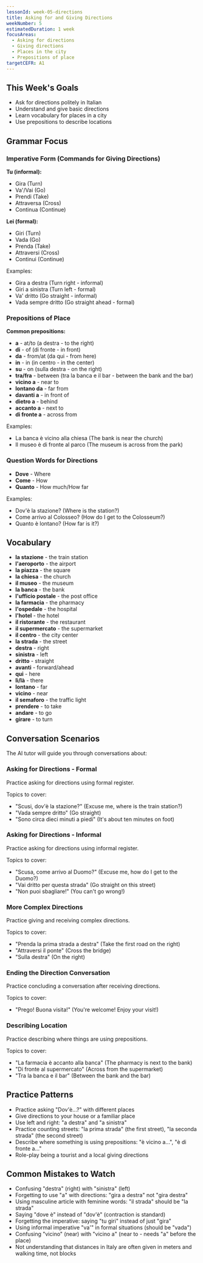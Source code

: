 ```yaml
---
lessonId: week-05-directions
title: Asking for and Giving Directions
weekNumber: 5
estimatedDuration: 1 week
focusAreas:
  - Asking for directions
  - Giving directions
  - Places in the city
  - Prepositions of place
targetCEFR: A1
---
```


## This Week's Goals

- Ask for directions politely in Italian
- Understand and give basic directions
- Learn vocabulary for places in a city
- Use prepositions to describe locations

## Grammar Focus

### Imperative Form (Commands for Giving Directions)

**Tu (informal):**
- Gira (Turn)
- Va'/Vai (Go)
- Prendi (Take)
- Attraversa (Cross)
- Continua (Continue)

**Lei (formal):**
- Giri (Turn)
- Vada (Go)
- Prenda (Take)
- Attraversi (Cross)
- Continui (Continue)

Examples:
- Gira a destra (Turn right - informal)
- Giri a sinistra (Turn left - formal)
- Va' dritto (Go straight - informal)
- Vada sempre dritto (Go straight ahead - formal)

### Prepositions of Place

**Common prepositions:**
- **a** - at/to (a destra - to the right)
- **di** - of (di fronte - in front)
- **da** - from/at (da qui - from here)
- **in** - in (in centro - in the center)
- **su** - on (sulla destra - on the right)
- **tra/fra** - between (tra la banca e il bar - between the bank and the bar)
- **vicino a** - near to
- **lontano da** - far from
- **davanti a** - in front of
- **dietro a** - behind
- **accanto a** - next to
- **di fronte a** - across from

Examples:
- La banca è vicino alla chiesa (The bank is near the church)
- Il museo è di fronte al parco (The museum is across from the park)

### Question Words for Directions

- **Dove** - Where
- **Come** - How
- **Quanto** - How much/How far

Examples:
- Dov'è la stazione? (Where is the station?)
- Come arrivo al Colosseo? (How do I get to the Colosseum?)
- Quanto è lontano? (How far is it?)

## Vocabulary

- **la stazione** - the train station
- **l'aeroporto** - the airport
- **la piazza** - the square
- **la chiesa** - the church
- **il museo** - the museum
- **la banca** - the bank
- **l'ufficio postale** - the post office
- **la farmacia** - the pharmacy
- **l'ospedale** - the hospital
- **l'hotel** - the hotel
- **il ristorante** - the restaurant
- **il supermercato** - the supermarket
- **il centro** - the city center
- **la strada** - the street
- **destra** - right
- **sinistra** - left
- **dritto** - straight
- **avanti** - forward/ahead
- **qui** - here
- **lì/là** - there
- **lontano** - far
- **vicino** - near
- **il semaforo** - the traffic light
- **prendere** - to take
- **andare** - to go
- **girare** - to turn

## Conversation Scenarios

The AI tutor will guide you through conversations about:

### Asking for Directions - Formal

Practice asking for directions using formal register.

Topics to cover:
- "Scusi, dov'è la stazione?" (Excuse me, where is the train station?)
- "Vada sempre dritto" (Go straight)
- "Sono circa dieci minuti a piedi" (It's about ten minutes on foot)

### Asking for Directions - Informal

Practice asking for directions using informal register.

Topics to cover:
- "Scusa, come arrivo al Duomo?" (Excuse me, how do I get to the Duomo?)
- "Vai dritto per questa strada" (Go straight on this street)
- "Non puoi sbagliare!" (You can't go wrong!)

### More Complex Directions

Practice giving and receiving complex directions.

Topics to cover:
- "Prenda la prima strada a destra" (Take the first road on the right)
- "Attraversi il ponte" (Cross the bridge)
- "Sulla destra" (On the right)

### Ending the Direction Conversation

Practice concluding a conversation after receiving directions.

Topics to cover:
- "Prego! Buona visita!" (You're welcome! Enjoy your visit!)

### Describing Location

Practice describing where things are using prepositions.

Topics to cover:
- "La farmacia è accanto alla banca" (The pharmacy is next to the bank)
- "Di fronte al supermercato" (Across from the supermarket)
- "Tra la banca e il bar" (Between the bank and the bar)

## Practice Patterns

- Practice asking "Dov'è...?" with different places
- Give directions to your house or a familiar place
- Use left and right: "a destra" and "a sinistra"
- Practice counting streets: "la prima strada" (the first street), "la seconda strada" (the second street)
- Describe where something is using prepositions: "è vicino a...", "è di fronte a..."
- Role-play being a tourist and a local giving directions

## Common Mistakes to Watch

- Confusing "destra" (right) with "sinistra" (left)
- Forgetting to use "a" with directions: "gira a destra" not "gira destra"
- Using masculine article with feminine words: "il strada" should be "la strada"
- Saying "dove è" instead of "dov'è" (contraction is standard)
- Forgetting the imperative: saying "tu giri" instead of just "gira"
- Using informal imperative "va'" in formal situations (should be "vada")
- Confusing "vicino" (near) with "vicino a" (near to - needs "a" before the place)
- Not understanding that distances in Italy are often given in meters and walking time, not blocks
